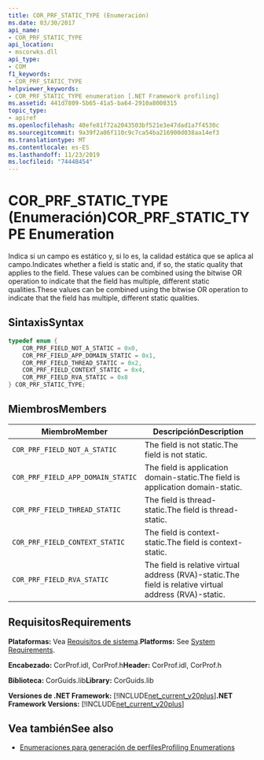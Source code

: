 ```yaml
---
title: COR_PRF_STATIC_TYPE (Enumeración)
ms.date: 03/30/2017
api_name:
- COR_PRF_STATIC_TYPE
api_location:
- mscorwks.dll
api_type:
- COM
f1_keywords:
- COR_PRF_STATIC_TYPE
helpviewer_keywords:
- COR_PRF_STATIC_TYPE enumeration [.NET Framework profiling]
ms.assetid: 441d7809-5b65-41a5-ba64-2910a8008315
topic_type:
- apiref
ms.openlocfilehash: 40efe81f72a2043503bf521e3e47dad1a7f4530c
ms.sourcegitcommit: 9a39f2a06f110c9c7ca54ba216900d038aa14ef3
ms.translationtype: MT
ms.contentlocale: es-ES
ms.lasthandoff: 11/23/2019
ms.locfileid: "74448454"
---
```

# <a name="cor_prf_static_type-enumeration"></a><span data-ttu-id="92975-102">COR_PRF_STATIC_TYPE (Enumeración)</span><span class="sxs-lookup"><span data-stu-id="92975-102">COR_PRF_STATIC_TYPE Enumeration</span></span>
<span data-ttu-id="92975-103">Indica si un campo es estático y, si lo es, la calidad estática que se aplica al campo.</span><span class="sxs-lookup"><span data-stu-id="92975-103">Indicates whether a field is static and, if so, the static quality that applies to the field.</span></span> <span data-ttu-id="92975-104">These values can be combined using the bitwise OR operation to indicate that the field has multiple, different static qualities.</span><span class="sxs-lookup"><span data-stu-id="92975-104">These values can be combined using the bitwise OR operation to indicate that the field has multiple, different static qualities.</span></span>  
  
## <a name="syntax"></a><span data-ttu-id="92975-105">Sintaxis</span><span class="sxs-lookup"><span data-stu-id="92975-105">Syntax</span></span>  
  
```cpp  
typedef enum {  
    COR_PRF_FIELD_NOT_A_STATIC = 0x0,  
    COR_PRF_FIELD_APP_DOMAIN_STATIC = 0x1,  
    COR_PRF_FIELD_THREAD_STATIC = 0x2,  
    COR_PRF_FIELD_CONTEXT_STATIC = 0x4,  
    COR_PRF_FIELD_RVA_STATIC = 0x8  
} COR_PRF_STATIC_TYPE;  
```  
  
## <a name="members"></a><span data-ttu-id="92975-106">Miembros</span><span class="sxs-lookup"><span data-stu-id="92975-106">Members</span></span>  
  
|<span data-ttu-id="92975-107">Miembro</span><span class="sxs-lookup"><span data-stu-id="92975-107">Member</span></span>|<span data-ttu-id="92975-108">Descripción</span><span class="sxs-lookup"><span data-stu-id="92975-108">Description</span></span>|  
|------------|-----------------|  
|`COR_PRF_FIELD_NOT_A_STATIC`|<span data-ttu-id="92975-109">The field is not static.</span><span class="sxs-lookup"><span data-stu-id="92975-109">The field is not static.</span></span>|  
|`COR_PRF_FIELD_APP_DOMAIN_STATIC`|<span data-ttu-id="92975-110">The field is application domain-static.</span><span class="sxs-lookup"><span data-stu-id="92975-110">The field is application domain-static.</span></span>|  
|`COR_PRF_FIELD_THREAD_STATIC`|<span data-ttu-id="92975-111">The field is thread-static.</span><span class="sxs-lookup"><span data-stu-id="92975-111">The field is thread-static.</span></span>|  
|`COR_PRF_FIELD_CONTEXT_STATIC`|<span data-ttu-id="92975-112">The field is context-static.</span><span class="sxs-lookup"><span data-stu-id="92975-112">The field is context-static.</span></span>|  
|`COR_PRF_FIELD_RVA_STATIC`|<span data-ttu-id="92975-113">The field is relative virtual address (RVA)-static.</span><span class="sxs-lookup"><span data-stu-id="92975-113">The field is relative virtual address (RVA)-static.</span></span>|  
  
## <a name="requirements"></a><span data-ttu-id="92975-114">Requisitos</span><span class="sxs-lookup"><span data-stu-id="92975-114">Requirements</span></span>  
 <span data-ttu-id="92975-115">**Plataformas:** Vea [Requisitos de sistema](../../../../docs/framework/get-started/system-requirements.md).</span><span class="sxs-lookup"><span data-stu-id="92975-115">**Platforms:** See [System Requirements](../../../../docs/framework/get-started/system-requirements.md).</span></span>  
  
 <span data-ttu-id="92975-116">**Encabezado:** CorProf.idl, CorProf.h</span><span class="sxs-lookup"><span data-stu-id="92975-116">**Header:** CorProf.idl, CorProf.h</span></span>  
  
 <span data-ttu-id="92975-117">**Biblioteca:** CorGuids.lib</span><span class="sxs-lookup"><span data-stu-id="92975-117">**Library:** CorGuids.lib</span></span>  
  
 <span data-ttu-id="92975-118">**Versiones de .NET Framework:** [!INCLUDE[net_current_v20plus](../../../../includes/net-current-v20plus-md.md)]</span><span class="sxs-lookup"><span data-stu-id="92975-118">**.NET Framework Versions:** [!INCLUDE[net_current_v20plus](../../../../includes/net-current-v20plus-md.md)]</span></span>  
  
## <a name="see-also"></a><span data-ttu-id="92975-119">Vea también</span><span class="sxs-lookup"><span data-stu-id="92975-119">See also</span></span>

- [<span data-ttu-id="92975-120">Enumeraciones para generación de perfiles</span><span class="sxs-lookup"><span data-stu-id="92975-120">Profiling Enumerations</span></span>](../../../../docs/framework/unmanaged-api/profiling/profiling-enumerations.md)
